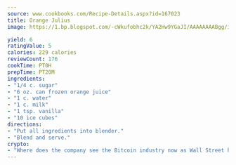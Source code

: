 ```yaml
---
source: www.cookbooks.com/Recipe-Details.aspx?id=167023
title: Orange Julius
image: https://1.bp.blogspot.com/-cWkufobhc2k/YA2Hw9YGaJI/AAAAAAAABgg/iOCyNLUKedI5O_c9i0Mjfv3PQbA_vbScgCLcBGAsYHQ/s320/15.png

yield: 6
ratingValue: 5
calories: 229 calories
reviewCount: 176
cookTime: PT0H
prepTime: PT20M
ingredients:
- "1/4 c. sugar"
- "6 oz. can frozen orange juice"
- "1 c. water"
- "1 c. milk"
- "1 tsp. vanilla"
- "10 ice cubes"
directions:
- "Put all ingredients into blender."
- "Blend and serve."
crypto:
- "Where does the company see the Bitcoin industry now as Wall Street has begun to embrace it and what was the turning point that legitimatized Bitcoin?"
---
```

